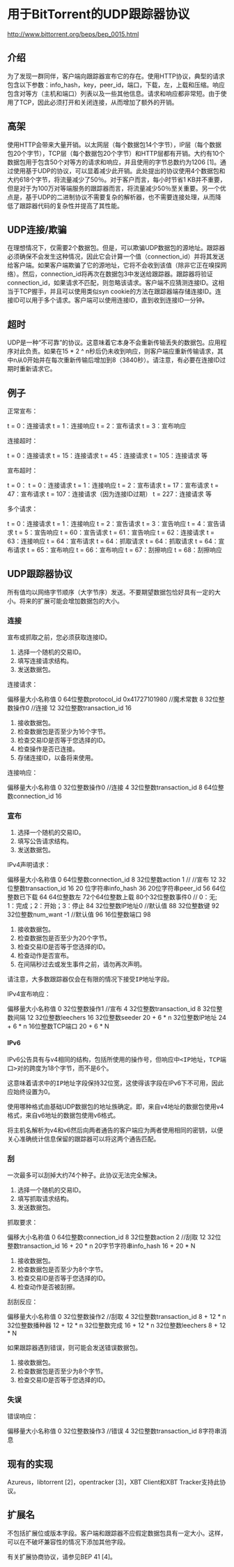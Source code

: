 # 用于BitTorrent的UDP跟踪器协议

http://www.bittorrent.org/beps/bep_0015.html
 
## 介绍

为了发现一群同伴，客户端向跟踪器宣布它的存在。使用HTTP协议，典型的请求包含以下参数：info_hash，key，peer_id，端口，下载，左，上载和压缩。响应包含对等方（主机和端口）列表以及一些其他信息。请求和响应都非常短。由于使用了TCP，因此必须打开和关闭连接，从而增加了额外的开销。

## 高架

使用HTTP会带来大量开销。以太网层（每个数据包14个字节），IP层（每个数据包20个字节），TCP层（每个数据包20个字节）和HTTP层都有开销。大约有10个数据包用于包含50个对等方的请求和响应，并且使用的字节总数约为1206 [1]。通过使用基于UDP的协议，可以显着减少此开销。此处提出的协议使用4个数据包和大约618个字节，将流量减少了50％。对于客户而言，每小时节省1 KB并不重要，但是对于为100万对等端服务的跟踪器而言，将流量减少50％至关重要。另一个优点是，基于UDP的二进制协议不需要复杂的解析器，也不需要连接处理，从而降低了跟踪器代码的复杂性并提高了其性能。

## UDP连接/欺骗

在理想情况下，仅需要2个数据包。但是，可以欺骗UDP数据包的源地址。跟踪器必须确保不会发生这种情况，因此它会计算一个值（connection_id）并将其发送给客户端。如果客户端欺骗了它的源地址，它将不会收到该值（除非它正在嗅探网络）。然后，connection_id将再次在数据包3中发送给跟踪器。跟踪器将验证connection_id，如果请求不匹配，则忽略该请求。客户端不应猜测连接ID。这相当于TCP握手，并且可以使用类似syn cookie的方法在跟踪器端存储连接ID。连接ID可以用于多个请求。客户端可以使用连接ID，直到收到连接ID一分钟。

## 超时

UDP是一种“不可靠”的协议。这意味着它本身不会重新传输丢失的数据包。应用程序对此负责。如果在15 * 2 ^ n秒后仍未收到响应，则客户端应重新传输请求，其中n从0开始并在每次重新传输后增加到8（3840秒）。请注意，有必要在连接ID过期时重新请求它。

## 例子

正常宣布：

t = 0：连接请求
t = 1：连接响应
t = 2：宣布请求
t = 3：宣布响应

连接超时：

t = 0：连接请求
t = 15：连接请求
t = 45：连接请求
t = 105：连接请求
等

宣布超时：

t = 0：
t = 0：连接请求
t = 1：连接响应
t = 2：宣布请求
t = 17：宣布请求
t = 47：宣布请求
t = 107：连接请求（因为连接ID过期）
t = 227：连接请求
等

多个请求：

t = 0：连接请求
t = 1：连接响应
t = 2：宣告请求
t = 3：宣告响应
t = 4：宣告请求
t = 5：宣告响应
t = 60：宣告请求
t = 61：宣告响应
t = 62：连接请求
t = 63：连接响应
t = 64：宣布请求
t = 64：抓取请求
t = 64：抓取请求
t = 64：宣布请求
t = 65：宣布响应
t = 66：宣布响应
t = 67：刮擦响应
t = 68：刮擦响应

## UDP跟踪器协议

所有值均以网络字节顺序（大字节序）发送。不要期望数据包恰好具有一定的大小。将来的扩展可能会增加数据包的大小。

### 连接

宣布或抓取之前，您必须获取连接ID。

1.  选择一个随机的交易ID。
2.  填写连接请求结构。
3.  发送数据包。

连接请求：

偏移量大小名称值
0 64位整数protocol_id 0x41727101980 //魔术常数
8 32位整数操作0 //连接
12 32位整数transaction_id 
16

1.  接收数据包。
2.  检查数据包是否至少为16个字节。
3.  检查交易ID是否等于您选择的ID。
4.  检查操作是否已连接。
5.  存储连接ID，以备将来使用。

连接响应：

偏移量大小名称值
0 32位整数操作0 //连接
4 32位整数transaction_id 
8 64位整数connection_id 
16

### 宣布

1.  选择一个随机的交易ID。
2.  填写公告请求结构。
3.  发送数据包。

IPv4声明请求：

偏移量大小名称值
0 64位整数connection_id 
8 32位整数action 1 // //宣布
12 32位整数transaction_id 
16 20 位字符串info_hash 
36 20位字符串peer_id 
56 64位整数已下载
64 64位整数左
72个64位整数上载
80个32位整数事件0 // 0：无; 1：完成；2：开始；3：停止
84 32位整数IP地址0 //默认值
88 32位整数键
92 32位整数num_want -1 //默认值
96 16位整数端口
98

1.  接收数据包。
2.  检查数据包是否至少为20个字节。
3.  检查交易ID是否等于您选择的ID。
4.  检查动作是否宣布。
5.  在间隔秒过去或发生事件之前，请勿再次声明。

请注意，大多数跟踪器仅会在有限的情况下接受<tt class="docutils literal">IP地址</tt>字段。

IPv4宣布响应：

偏移量大小名称值
0 32位整数操作1 //宣布
4 32位整数transaction_id 
8 32位整数间隔
12 32位整数leechers 
16 32位整数seeder 
20 + 6 * n 32位整数IP地址
24 + 6 * n 16位整数TCP端口
20 + 6 * N

#### IPv6

IPv6公告具有与v4相同的结构，包括所使用的<tt class="docutils literal">操作</tt>号，但响应中<tt class="docutils literal"><IP地址，TCP端口></tt>对的跨度为18个字节，而不是6个。

这意味着请求中的<tt class="docutils literal">IP地址</tt>字段保持32位宽，这使得该字段在IPv6下不可用，因此应始终设置为0。

使用哪种格式由基础UDP数据包的地址族确定。即，来自v4地址的数据包使用v4格式，来自v6地址的数据包使用v6格式。

将主机名解析为v4和v6然后向两者通告的客户端应为两者使用相同的<tt class="docutils literal">密钥</tt>，以便关心准确统计信息保留的跟踪器可以将这两个通告匹配。

### 刮

一次最多可以刮掉大约74个种子。此协议无法完全解决。

1.  选择一个随机的交易ID。
2.  填写抓取请求结构。
3.  发送数据包。

抓取要求：

偏移大小名称值
0 64位整数connection_id 
8 32位整数action 2 //刮取
12 32位整数transaction_id 
16 + 20 * n 20字节字符串info_hash 
16 + 20 * N

1.  接收数据包。
2.  检查数据包是否至少为8个字节。
3.  检查交易ID是否等于您选择的ID。
4.  检查动作是否被刮擦。

刮刮反应：

偏移量大小名称值
0 32位整数操作2 //刮取
4 32位整数transaction_id 
8 + 12 * n 32位整数播种器
12 + 12 * n 32位整数完成
16 + 12 * n 32位整数leechers 
8 + 12 * N

如果跟踪器遇到错误，则可能会发送错误数据包。

1.  接收数据包。
2.  检查数据包是否至少为8个字节。
3.  检查交易ID是否等于您选择的ID。

### 失误

错误响应：

偏移量大小名称值
0 32位整数操作3 //错误
4 32位整数transaction_id 
8字符串消息

## 现有的实现

Azureus，libtorrent [2]，opentracker [3]，XBT Client和XBT Tracker支持此协议。

## 扩展名

不包括扩展位或版本字段。客户端和跟踪器不应假定数据包具有一定大小。这样，可以在不破坏兼容性的情况下添加其他字段。

有关扩展协商协议，请参见BEP 41 [4]。
